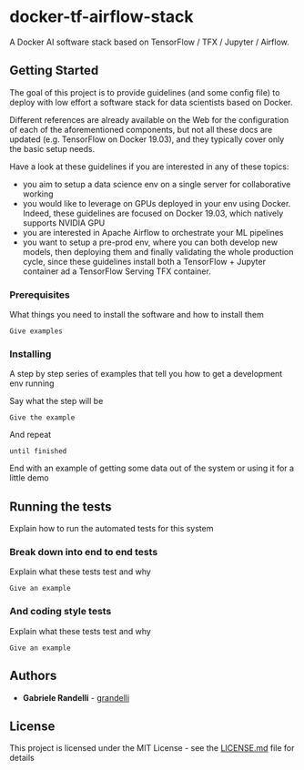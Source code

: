# docker-tf-airflow-stack
A Docker AI software stack based on TensorFlow / TFX / Jupyter / Airflow.

## Getting Started

The goal of this project is to provide guidelines (and some config file) to deploy with low effort a software stack for data scientists based on Docker.

Different references are already available on the Web for the configuration of each of the aforementioned components, but not all these docs are updated (e.g. TensorFlow on Docker 19.03), and they typically cover only the basic setup needs. 

Have a look at these guidelines if you are interested in any of these topics:
* you aim to setup a data science env on a single server for collaborative working
* you would like to leverage on GPUs deployed in your env using Docker. Indeed, these guidelines are focused on Docker 19.03, which natively supports NVIDIA GPU
* you are interested in Apache Airflow to orchestrate your ML pipelines
* you want to setup a pre-prod env, where you can both develop new models, then deploying them and finally validating the whole production cycle, since these guidelines install both a TensorFlow + Jupyter container ad a TensorFlow Serving TFX container.

### Prerequisites

What things you need to install the software and how to install them

```
Give examples
```

### Installing

A step by step series of examples that tell you how to get a development env running

Say what the step will be

```
Give the example
```

And repeat

```
until finished
```

End with an example of getting some data out of the system or using it for a little demo

## Running the tests

Explain how to run the automated tests for this system

### Break down into end to end tests

Explain what these tests test and why

```
Give an example
```

### And coding style tests

Explain what these tests test and why

```
Give an example
```

## Authors

* **Gabriele Randelli** - [grandelli](https://github.com/grandelli)

## License

This project is licensed under the MIT License - see the [LICENSE.md](LICENSE.md) file for details
